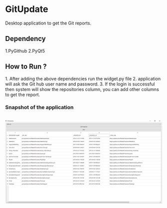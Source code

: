 # GitUpdate
Desktop application to get the Git reports.

<h2> Dependency </h2>
    1.PyGithub
    2.PyQt5

<h2> How to Run ? </h2>
    1. After adding the above dependencies run the widget.py file
    2. application will ask the Git hub user name and password. 
    3. If the login is successful then system will show the repositories column, you can add other columns to get the report.

<h3> Snapshot of the application <h2>

![picture](https://github.com/RakeshChouhan/GitUpdate/blob/master/snapshot/GitUpdate_Snap.PNG)
